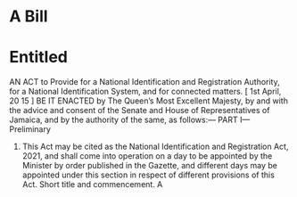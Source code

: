 # A Bill
# Entitled

AN ACT to Provide for a National Identification and
Registration Authority, for a National Identification
System, and for connected matters.
 [ 1st April, 20 15 ]
BE IT ENACTED by The Queen’s Most Excellent Majesty, by and
with the advice and consent of the Senate and House of
Representatives of Jamaica, and by the authority of the same, as
follows:—
PART I—Preliminary
1. This Act may be cited as the National Identification and Registration
Act, 2021, and shall come into operation on a day to be appointed by
the Minister by order published in the Gazette, and different days may
be appointed under this section in respect of different provisions of this
Act.
Short title
and commencement.
A
